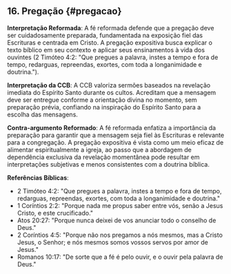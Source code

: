 ## 16. Pregação {#pregacao}

**Interpretação Reformada**: A fé reformada defende que a pregação deve ser cuidadosamente preparada, fundamentada na exposição fiel das Escrituras e centrada em Cristo. A pregação expositiva busca explicar o texto bíblico em seu contexto e aplicar seus ensinamentos à vida dos ouvintes (2 Timóteo 4:2: "Que pregues a palavra, instes a tempo e fora de tempo, redarguas, repreendas, exortes, com toda a longanimidade e doutrina.").

**Interpretação da CCB**: A CCB valoriza sermões baseados na revelação imediata do Espírito Santo durante os cultos. Acreditam que a mensagem deve ser entregue conforme a orientação divina no momento, sem preparação prévia, confiando na inspiração do Espírito Santo para a escolha das mensagens.

**Contra-argumento Reformado**: A fé reformada enfatiza a importância da preparação para garantir que a mensagem seja fiel às Escrituras e relevante para a congregação. A pregação expositiva é vista como um meio eficaz de alimentar espiritualmente a igreja, ao passo que a abordagem de dependência exclusiva da revelação momentânea pode resultar em interpretações subjetivas e menos consistentes com a doutrina bíblica.

**Referências Bíblicas**:
- 2 Timóteo 4:2: "Que pregues a palavra, instes a tempo e fora de tempo, redarguas, repreendas, exortes, com toda a longanimidade e doutrina."
- 1 Coríntios 2:2: "Porque nada me propus saber entre vós, senão a Jesus Cristo, e este crucificado."
- Atos 20:27: "Porque nunca deixei de vos anunciar todo o conselho de Deus."
- 2 Coríntios 4:5: "Porque não nos pregamos a nós mesmos, mas a Cristo Jesus, o Senhor; e nós mesmos somos vossos servos por amor de Jesus."
- Romanos 10:17: "De sorte que a fé é pelo ouvir, e o ouvir pela palavra de Deus."